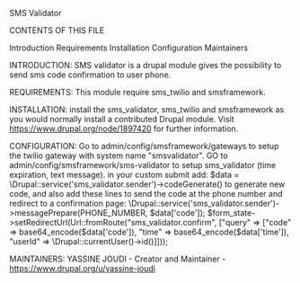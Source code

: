 SMS Validator

CONTENTS OF THIS FILE

Introduction
Requirements
Installation
Configuration
Maintainers


INTRODUCTION:
SMS validator is a drupal module gives the possibility to send sms code confirmation to user phone.

REQUIREMENTS:
This module require sms_twilio and smsframework.

INSTALLATION:
install the sms_validator, sms_twilio and smsframework as you would normally install a contributed Drupal module.
Visit https://www.drupal.org/node/1897420 for further information.

CONFIGURATION:
Go to admin/config/smsframework/gateways to setup the twilio gateway with system name "smsvalidator".
GO to admin/config/smsframework/sms-validator to setup sms_validator (time expiration, text message).
in your custom submit add:
    $data = \Drupal::service('sms_validator.sender')->codeGenerate()
to generate new code, and also add these lines to send the code at the phone number and redirect to a confirmation page:
    \Drupal::service('sms_validator.sender')->messagePrepare(PHONE_NUMBER, $data['code']);
    $form_state->setRedirectUrl(Url::fromRoute("sms_validator.confirm", ["query" => ["code" => base64_encode($data['code']), "time" => base64_encode($data['time']), "userId" => \Drupal::currentUser()->id()]]));
        
MAINTAINERS:
YASSINE JOUDI - Creator and Maintainer -
https://www.drupal.org/u/yassine-joudi
